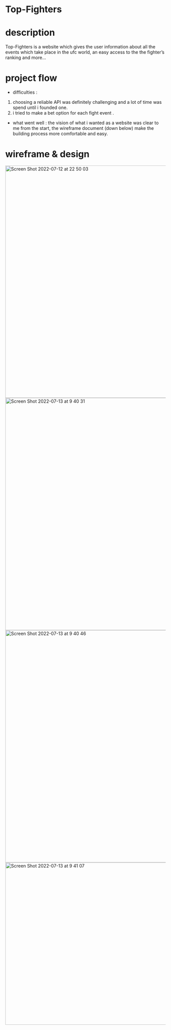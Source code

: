 # Top-Fighters

# description 
Top-Fighters is a website which gives the user information about all the events which take place in the ufc world,
an easy access to the the fighter’s ranking and more...
# project flow 
* difficulties : 
1. choosing a reliable API was definitely challenging and a lot of time was spend until i founded one.
2. i tried to make a bet option for each fight event .
* what went well : the vision of what i wanted as a website was clear to me from the start,
 the wireframe document (down below) make the building process more comfortable and easy.

# wireframe  & design
 
<img width="730" alt="Screen Shot 2022-07-12 at 22 50 03" src="https://user-images.githubusercontent.com/96197345/178665968-4ec1000f-c3a4-45cb-ad19-2c7c6d4dabc7.png">
<img width="730" alt="Screen Shot 2022-07-13 at 9 40 31" src="https://user-images.githubusercontent.com/96197345/178667791-0267c324-0226-4cd4-aa20-dd4caca53ec7.png">
<img width="730" alt="Screen Shot 2022-07-13 at 9 40 46" src="https://user-images.githubusercontent.com/96197345/178667814-0a370ee6-e95e-4fb0-8e78-4927aaa5acaa.png">
<img width="510" alt="Screen Shot 2022-07-13 at 9 41 07" src="https://user-images.githubusercontent.com/96197345/178667840-2cef7cbf-642a-484b-be96-877b4cf21aa8.png">
